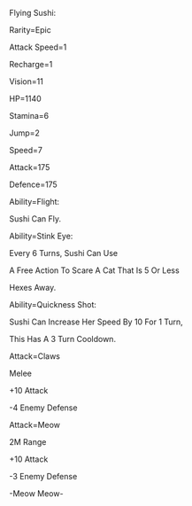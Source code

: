 Flying Sushi:

Rarity=Epic

Attack Speed=1

Recharge=1

Vision=11

HP=1140

Stamina=6

Jump=2

Speed=7

Attack=175

Defence=175

Ability=Flight:

Sushi Can Fly.

Ability=Stink Eye:

Every 6 Turns, Sushi Can Use

A Free Action To Scare A Cat That Is 5 Or Less

Hexes Away.

Ability=Quickness Shot:

Sushi Can Increase Her Speed By 10 For 1 Turn,

This Has A 3 Turn Cooldown.

Attack=Claws

Melee

+10 Attack

-4 Enemy Defense

Attack=Meow

2M Range

+10 Attack

-3 Enemy Defense

-Meow Meow-

